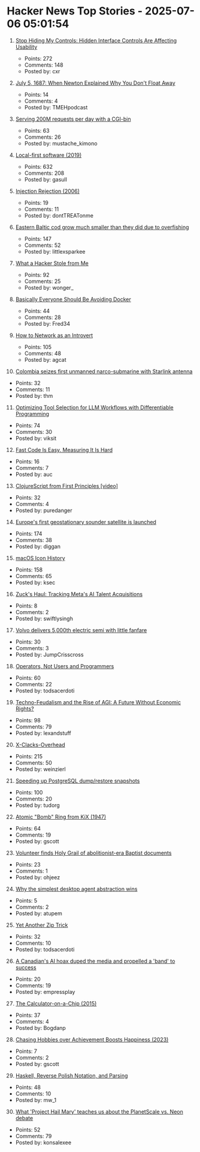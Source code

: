 # Hacker News Top Stories - 2025-07-06 05:01:54

1. [Stop Hiding My Controls: Hidden Interface Controls Are Affecting Usability](https://interactions.acm.org/archive/view/july-august-2025/stop-hiding-my-controls-hidden-interface-controls-are-affecting-usability)
   - Points: 272
   - Comments: 148
   - Posted by: cxr

2. [July 5, 1687: When Newton Explained Why You Don't Float Away](https://multiverseemployeehandbook.com/blog/when-newton-explained-why-you-dont-float-away/)
   - Points: 14
   - Comments: 4
   - Posted by: TMEHpodcast

3. [Serving 200M requests per day with a CGI-bin](https://simonwillison.net/2025/Jul/5/cgi-bin-performance/)
   - Points: 63
   - Comments: 26
   - Posted by: mustache_kimono

4. [Local-first software (2019)](https://www.inkandswitch.com/essay/local-first/)
   - Points: 632
   - Comments: 208
   - Posted by: gasull

5. [Injection Rejection (2006)](https://thedailywtf.com/articles/Injection_Rejection)
   - Points: 19
   - Comments: 11
   - Posted by: dontTREATonme

6. [Eastern Baltic cod grow much smaller than they did due to overfishing](https://www.smithsonianmag.com/smart-news/these-cod-have-been-shrinking-dramatically-for-decades-now-scientists-say-theyve-solved-the-mystery-180986920/)
   - Points: 147
   - Comments: 52
   - Posted by: littlexsparkee

7. [What a Hacker Stole from Me](https://mynoise.net/blog.php)
   - Points: 92
   - Comments: 25
   - Posted by: wonger_

8. [Basically Everyone Should Be Avoiding Docker](https://lukesmith.xyz/articles/everyone-should-be-avoiding-docker/)
   - Points: 44
   - Comments: 28
   - Posted by: Fred34

9. [How to Network as an Introvert](https://aginfer.bearblog.dev/how-to-network-as-an-introvert/)
   - Points: 105
   - Comments: 48
   - Posted by: agcat

10. [Colombia seizes first unmanned narco-submarine with Starlink antenna](https://www.france24.com/en/americas/20250702-colombia-narco-submarine-starlink)
   - Points: 32
   - Comments: 11
   - Posted by: thm

11. [Optimizing Tool Selection for LLM Workflows with Differentiable Programming](https://viksit.substack.com/p/optimizing-tool-selection-for-llm)
   - Points: 74
   - Comments: 30
   - Posted by: viksit

12. [Fast Code Is Easy. Measuring It Is Hard](https://www.architect.co/posts/how-fast-is-it-really)
   - Points: 16
   - Comments: 7
   - Posted by: auc

13. [ClojureScript from First Principles [video]](https://www.youtube.com/watch?v=An-ImWVppNQ)
   - Points: 32
   - Comments: 4
   - Posted by: puredanger

14. [Europe's first geostationary sounder satellite is launched](https://www.eumetsat.int/europes-first-geostationary-sounder-satellite-launched)
   - Points: 174
   - Comments: 38
   - Posted by: diggan

15. [macOS Icon History](https://basicappleguy.com/basicappleblog/macos-icon-history)
   - Points: 158
   - Comments: 65
   - Posted by: ksec

16. [Zuck's Haul: Tracking Meta's AI Talent Acquisitions](https://zuckshaul.com)
   - Points: 8
   - Comments: 2
   - Posted by: swiftlysingh

17. [Volvo delivers 5,000th electric semi with little fanfare](https://electrek.co/2025/06/29/volvo-delivers-5000th-electric-semi-with-little-fanfare-sending-a-big-message/)
   - Points: 30
   - Comments: 3
   - Posted by: JumpCrisscross

18. [Operators, Not Users and Programmers](https://jyn.dev/operators-not-users-and-programmers/)
   - Points: 60
   - Comments: 22
   - Posted by: todsacerdoti

19. [Techno-Feudalism and the Rise of AGI: A Future Without Economic Rights?](https://arxiv.org/abs/2503.14283)
   - Points: 98
   - Comments: 79
   - Posted by: lexandstuff

20. [X-Clacks-Overhead](https://xclacksoverhead.org/home/about)
   - Points: 215
   - Comments: 50
   - Posted by: weinzierl

21. [Speeding up PostgreSQL dump/restore snapshots](https://xata.io/blog/behind-the-scenes-speeding-up-pgstream-snapshots-for-postgresql)
   - Points: 100
   - Comments: 20
   - Posted by: tudorg

22. [Atomic "Bomb" Ring from KiX (1947)](https://toytales.ca/atomic-bomb-ring-from-kix-1947/)
   - Points: 64
   - Comments: 19
   - Posted by: gscott

23. [Volunteer finds Holy Grail of abolitionist-era Baptist documents](https://www.bostonherald.com/2025/07/03/baptist-anti-slavery-scroll/)
   - Points: 23
   - Comments: 1
   - Posted by: ohjeez

24. [Why the simplest desktop agent abstraction wins](https://www.bytebot.ai/blog/designing-bytebot-why-the-simplest-desktop-agent-abstraction-wins)
   - Points: 5
   - Comments: 2
   - Posted by: atupem

25. [Yet Another Zip Trick](https://hackarcana.com/article/yet-another-zip-trick)
   - Points: 32
   - Comments: 10
   - Posted by: todsacerdoti

26. [A Canadian's AI hoax duped the media and propelled a 'band' to success](https://www.cbc.ca/news/entertainment/ai-band-hoax-velvet-sundown-1.7575874)
   - Points: 20
   - Comments: 19
   - Posted by: empressplay

27. [The Calculator-on-a-Chip (2015)](http://www.vintagecalculators.com/html/the_calculator-on-a-chip.html)
   - Points: 37
   - Comments: 4
   - Posted by: Bogdanp

28. [Chasing Hobbies over Achievement Boosts Happiness (2023)](https://neurosciencenews.com/hedonism-happiness-achievement-23923/)
   - Points: 7
   - Comments: 2
   - Posted by: gscott

29. [Haskell, Reverse Polish Notation, and Parsing](https://mattwills.bearblog.dev/haskell-postfix/)
   - Points: 48
   - Comments: 10
   - Posted by: mw_1

30. [What 'Project Hail Mary' teaches us about the PlanetScale vs. Neon debate](https://blog.alexoglou.com/posts/database-decisions/)
   - Points: 52
   - Comments: 79
   - Posted by: konsalexee

